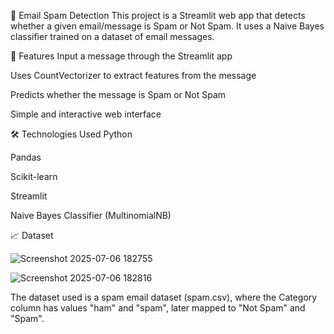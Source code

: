 📧 Email Spam Detection
This project is a Streamlit web app that detects whether a given email/message is Spam or Not Spam. It uses a Naive Bayes classifier trained on a dataset of email messages.

🔧 Features
Input a message through the Streamlit app

Uses CountVectorizer to extract features from the message

Predicts whether the message is Spam or Not Spam

Simple and interactive web interface

🛠️ Technologies Used
Python

Pandas

Scikit-learn

Streamlit

Naive Bayes Classifier (MultinomialNB)

📈 Dataset

![Screenshot 2025-07-06 182755](https://github.com/user-attachments/assets/d4fb0912-6070-420b-b257-f3040f9a5732)

![Screenshot 2025-07-06 182816](https://github.com/user-attachments/assets/10be934e-1714-4902-8b31-0bad3640dde9)


The dataset used is a spam email dataset (spam.csv), where the Category column has values "ham" and "spam", later mapped to "Not Spam" and "Spam".

